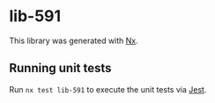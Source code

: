 # lib-591

This library was generated with [Nx](https://nx.dev).

## Running unit tests

Run `nx test lib-591` to execute the unit tests via [Jest](https://jestjs.io).
